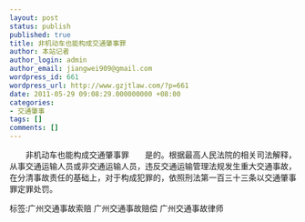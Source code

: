 ```yaml
---
layout: post
status: publish
published: true
title: 非机动车也能构成交通肇事罪
author: 本站记者
author_login: admin
author_email: jiangwei909@gmail.com
wordpress_id: 661
wordpress_url: http://www.gzjtlaw.com/?p=661
date: 2011-05-29 09:08:29.000000000 +08:00
categories:
- 交通肇事
tags: []
comments: []
---
```

　　非机动车也能构成交通肇事罪　　是的。根据最高人民法院的相关司法解释，从事交通运输人员或非交通运输人员，违反交通运输管理法规发生重大交通事故，在分清事故责任的基础上，对于构成犯罪的，依照刑法第一百三十三条以交通肇事罪定罪处罚。 标签:广州交通事故索赔 广州交通事故赔偿 广州交通事故律师
